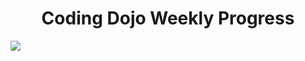 <h1 align="center">Coding Dojo Weekly Progress</h1>

![](DrawKit_Vector_Illustration_Team_Work_[2].png)
